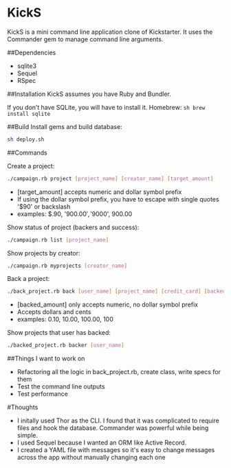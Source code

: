 # KickS

KickS is a mini command line application clone of Kickstarter. It uses the Commander gem to manage command line arguments. 

##Dependencies
  - sqlite3
  - Sequel
  - RSpec

##Installation
KickS assumes you have Ruby and Bundler.

If you don’t have SQLite, you will have to install it. 
Homebrew:  ```sh brew install sqlite```

##Build
Install gems and build database:
```sh
sh deploy.sh
```

##Commands

Create a project:
```sh
./campaign.rb project [project_name] [creator_name] [target_amount]
```
- [target_amount] accepts numeric and dollar symbol prefix
- If using the dollar symbol prefix, you have to escape with single quotes '$90' or backslash
- examples:  \$.90, '$900.00', '$9000', 900.00


Show status of project (backers and success):
```sh
./campaign.rb list [project_name]
```


Show projects by creator:
```sh
./campaign.rb myprojects [creator_name]
```


Back a project:
```sh
./back_project.rb back [user_name] [project_name] [credit_card] [backed_amount]
```
- [backed_amount] only accepts numeric, no dollar symbol prefix
- Accepts dollars and cents 
- examples: 0.10, 10.00, 100.00, 100


Show projects that user has backed:
```sh
./backed_project.rb backer [user_name]
```

##Things I want to work on
- Refactoring all the logic in back_project.rb, create class, write specs for them
- Test the command line outputs
- Test performance

#Thoughts
- I initally used Thor as the CLI. I found that it was complicated to require files and hook the database. Commander was powerful while being simple.
- I used Sequel because I wanted an ORM like Active Record. 
- I created a YAML file with messages so it's easy to change messages across the app without manually changing each one


